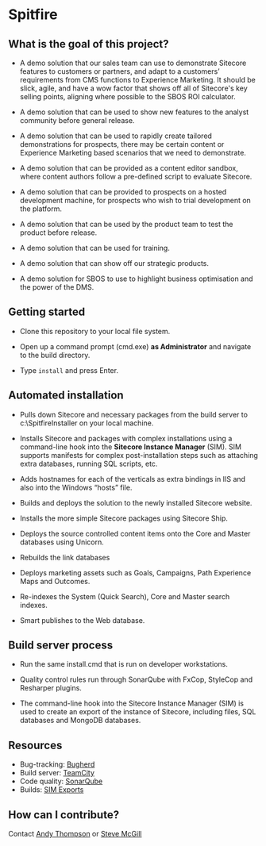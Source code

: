 Spitfire
========

What is the goal of this project?
--------------------------------

-   A demo solution that our sales team can use to demonstrate Sitecore
    features to customers or partners, and adapt to a customers’
    requirements from CMS functions to Experience Marketing. It should
    be slick, agile, and have a wow factor that shows off all of
    Sitecore's key selling points, aligning where possible to the SBOS
    ROI calculator.

-   A demo solution that can be used to show new features to the analyst
    community before general release.

-   A demo solution that can be used to rapidly create tailored
    demonstrations for prospects, there may be certain content or
    Experience Marketing based scenarios that we need to demonstrate.

-   A demo solution that can be provided as a content editor sandbox,
    where content authors follow a pre-defined script to evaluate
    Sitecore.

-   A demo solution that can be provided to prospects on a hosted
    development machine, for prospects who wish to trial development on
    the platform.

-   A demo solution that can be used by the product team to test the
    product before release.

-   A demo solution that can be used for training.

-   A demo solution that can show off our strategic products.

-   A demo solution for SBOS to use to highlight business optimisation
    and the power of the DMS.

Getting started
---------------

-   Clone this repository to your local file system.

-   Open up a command prompt (cmd.exe) **as Administrator** and navigate
    to the build directory.

-   Type `install` and press Enter.

Automated installation
----------------------

-   Pulls down Sitecore and necessary packages from the build server to
    c:\\SpitfireInstaller on your local machine.

-   Installs Sitecore and packages with complex installations using a
    command-line hook into the **Sitecore Instance Manager** (SIM). SIM
    supports manifests for complex post-installation steps such as
    attaching extra databases, running SQL scripts, etc.

-   Adds hostnames for each of the verticals as extra bindings in IIS
    and also into the Windows “hosts” file.

-   Builds and deploys the solution to the newly installed Sitecore
    website.

-   Installs the more simple Sitecore packages using Sitecore Ship.

-   Deploys the source controlled content items onto the Core and Master
    databases using Unicorn.

-   Rebuilds the link databases

-   Deploys marketing assets such as Goals, Campaigns, Path Experience
    Maps and Outcomes.

-   Re-indexes the System (Quick Search), Core and Master search
    indexes.

-   Smart publishes to the Web database.

Build server process
--------------------

-   Run the same install.cmd that is run on developer workstations.

-   Quality control rules run through SonarQube with FxCop, StyleCop and
    Resharper plugins.

-   The command-line hook into the Sitecore Instance Manager (SIM) is
    used to create an export of the instance of Sitecore, including
    files, SQL databases and MongoDB databases.

Resources
---------

-   Bug-tracking: [Bugherd](http://www.bugherd.com/projects/68546/kanban)
-   Build server: [TeamCity](http://sitecoreci.cloudapp.net:8075/)
-   Code quality: [SonarQube](http://sitecoreci.cloudapp.net:9000/dashboard/index/Spitfire)
-   Builds: [SIM Exports](http://spitfire-builds.sitecoresandbox.net/)

How can I contribute?
---------------------

Contact [Andy Thompson](mailto:ant@sitecore.net) or [Steve
McGill](mailto:smg@sitecore.net)